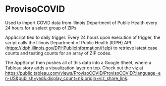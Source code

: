 # ProvisoCOVID
Used to import COVID data from Illinois Department of Public Health every 24 hours for a select group of ZIPs

AppScript tied to daily trigger. Every 24 hours upon execution of trigger, the script calls the Illinois Department of Public Health (IDPH) API (https://idph.illinois.gov/DPHPublicInformation/Help) to retrieve latest case counts and testing counts for an array of ZIP codes.

The AppScript then pushes all of this data into a Google Sheet, where a Tableau story adds a visualization layer on top. Check out the viz at https://public.tableau.com/views/ProvisoCOVID/ProvisoCOVID?:language=en-US&publish=yes&:display_count=n&:origin=viz_share_link.
